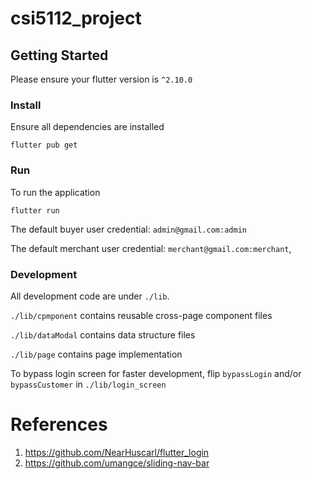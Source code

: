 # csi5112_project

## Getting Started

Please ensure your flutter version is `^2.10.0`

### Install

Ensure all dependencies are installed

```
flutter pub get
```

### Run

To run the application

```
flutter run
```

The default buyer user credential:
`admin@gmail.com:admin`

The default merchant user credential:
`merchant@gmail.com:merchant`,

### Development

All development code are under `./lib`.

`./lib/cpmponent` contains reusable cross-page component files

`./lib/dataModal` contains data structure files

`./lib/page` contains page implementation

To bypass login screen for faster development, flip `bypassLogin` and/or `bypassCustomer` in `./lib/login_screen`

# References
1. https://github.com/NearHuscarl/flutter_login
2. https://github.com/umangce/sliding-nav-bar